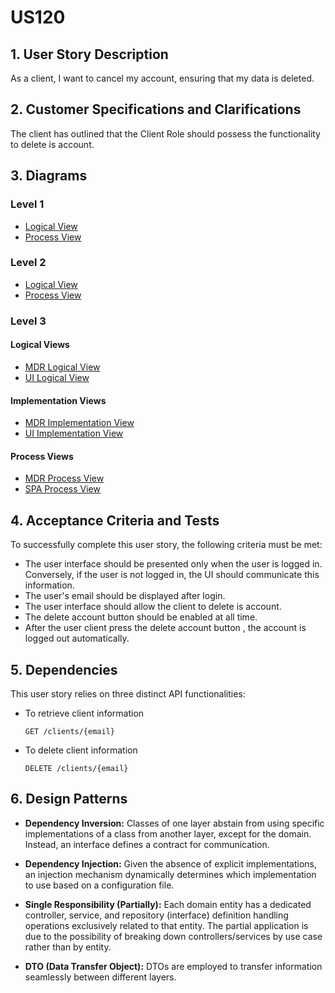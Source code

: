 # US120

## 1. User Story Description

As a client, I want to cancel my account, ensuring that my data is deleted.

## 2. Customer Specifications and Clarifications

The client has outlined that the Client Role should possess the functionality to delete is account.

## 3. Diagrams

### Level 1

-   [Logical View](../general-purpose/level1/logical-view.svg)
-   [Process View](./level1/process-view.svg)

### Level 2

-   [Logical View](../general-purpose/level2/logical-view.svg)
-   [Process View ](./level2/process-view.svg)

### Level 3

#### Logical Views

-   [MDR Logical View](../general-purpose/level3/mdr-logical-view.svg)
-   [UI Logical View](../general-purpose/level3/ui-logical-view.svg)

#### Implementation Views

-   [MDR Implementation View](../general-purpose/level3/mdr-implementation-view.svg)
-   [UI Implementation View](../general-purpose/level3/ui-implementation-view.svg)

#### Process Views

-   [MDR Process View](./level3/process-view-mdr.svg)
-   [SPA Process View](./level3/process-view-spa.svg)

## 4. Acceptance Criteria and Tests

To successfully complete this user story, the following criteria must be met:

-   The user interface should be presented only when the user is logged in. Conversely, if the user is not logged in, the UI should communicate this information.
-   The user's email should be displayed after login.
-   The user interface should allow the client to delete is account.
-   The delete account button should be enabled at all time.
-   After the user client press the delete account button , the account is logged out automatically.

## 5. Dependencies

This user story relies on three distinct API functionalities:

-   To retrieve client information
    ```
    GET /clients/{email}
    ```
-   To delete client information
    ```
    DELETE /clients/{email}
    ```

## 6. Design Patterns

-   **Dependency Inversion:** Classes of one layer abstain from using specific implementations of a class from another layer, except for the domain. Instead, an interface defines a contract for communication.

-   **Dependency Injection:** Given the absence of explicit implementations, an injection mechanism dynamically determines which implementation to use based on a configuration file.

-   **Single Responsibility (Partially):** Each domain entity has a dedicated controller, service, and repository (interface) definition handling operations exclusively related to that entity. The partial application is due to the possibility of breaking down controllers/services by use case rather than by entity.

-   **DTO (Data Transfer Object):** DTOs are employed to transfer information seamlessly between different layers.
